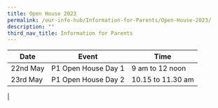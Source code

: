 ```yaml
---
title: Open House 2023
permalink: /our-info-hub/Information-for-Parents/Open-House-2023/
description: ""
third_nav_title: Information for Parents
---
```



| Date | Event | Time |
| -------- | -------- | -------- |
| 22nd May    | P1 Open House Day 1     | 9 am to 12 noon     |
|23rd May      | P1 Open House Day 2    | 10.15 to 11.30 am    |
|

